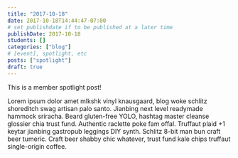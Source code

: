 ```yaml
---
title: "2017-10-18"
date: 2017-10-18T14:44:47-07:00
# set publishdate if to be published at a later time
publishDate: 2017-10-18
students: []
categories: ["blog"]
# [event], spotlight, etc
posts: ["spotlight"]
draft: true
---
```

This is a member spotlight post!

Lorem ipsum dolor amet mlkshk vinyl knausgaard, blog woke schlitz shoreditch
swag artisan palo santo. Jianbing next level readymade hammock sriracha. Beard
gluten-free YOLO, hashtag master cleanse glossier chia trust fund. Authentic
raclette poke fam offal. Truffaut plaid +1 keytar jianbing gastropub leggings
DIY synth. Schlitz 8-bit man bun craft beer tumeric. Craft beer shabby chic
whatever, trust fund kale chips truffaut single-origin coffee.
